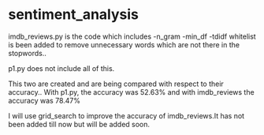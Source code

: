 # sentiment_analysis

imdb_reviews.py is the code which includes 
-n_gram
-min_df
-tdidf
whitelist is been added to remove unnecessary words which are not there in the stopwords..

p1.py does not include all of this.

This two are created and are being compared with respect to their accuracy..
With p1.py, the accuracy was 52.63%
and with imdb_reviews the accuracy was 78.47%

I will use grid_search to improve the accuracy of imdb_reviews.It has not been added till now but will be added soon.
